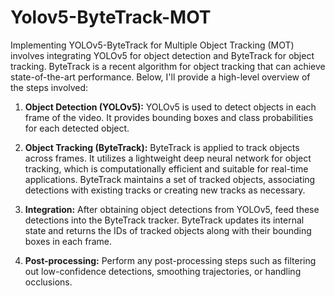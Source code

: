 # Yolov5-ByteTrack-MOT

Implementing YOLOv5-ByteTrack for Multiple Object Tracking (MOT) involves integrating YOLOv5 for object detection and ByteTrack for object tracking. ByteTrack is a recent algorithm for object tracking that can achieve state-of-the-art performance. Below, I'll provide a high-level overview of the steps involved:

1. **Object Detection (YOLOv5):**
  YOLOv5 is used to detect objects in each frame of the video.
  It provides bounding boxes and class probabilities for each detected object.

2. **Object Tracking (ByteTrack):**
   ByteTrack is applied to track objects across frames.
   It utilizes a lightweight deep neural network for object tracking, which is computationally efficient and suitable for real-time applications.
   ByteTrack maintains a set of tracked objects, associating detections with existing tracks or creating new tracks as necessary.

3. **Integration:**
   After obtaining object detections from YOLOv5, feed these detections into the ByteTrack tracker.
   ByteTrack updates its internal state and returns the IDs of tracked objects along with their bounding boxes in each frame.

4. **Post-processing:**
   Perform any post-processing steps such as filtering out low-confidence detections, smoothing trajectories, or handling occlusions.
